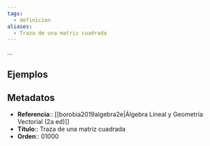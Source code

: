 ```yaml
---
tags:
  - definicion
aliases:
  - Traza de una matriz cuadrada
---
```

...

## Ejemplos

## Metadatos
- **Referencia**::  [[borobia2019algebra2e|Álgebra Lineal y Geometría Vectorial (2a ed)]]
- **Título**:: Traza de una matriz cuadrada
- **Orden**:: 01000
